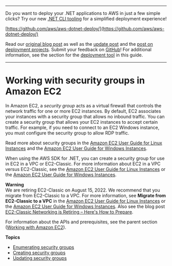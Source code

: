 --------

Do you want to deploy your \.NET applications to AWS in just a few simple clicks? Try our new [\.NET CLI tooling](https://www.nuget.org/packages/AWS.Deploy.Tools) for a simplified deployment experience\!

 [https://github.com/aws/aws-dotnet-deploy/](https://github.com/aws/aws-dotnet-deploy/)

Read our [original blog post](https://aws.amazon.com/blogs/developer/reimagining-the-aws-net-deployment-experience/) as well as the [update post](https://aws.amazon.com/blogs/developer/update-new-net-deployment-experience/) and the [post on deployment projects](https://aws.amazon.com/blogs/developer/dotnet-deployment-projects/)\. Submit your feedback on [GitHub](https://github.com/aws/aws-dotnet-deploy)\! For additional information, see the section for the [deployment tool](https://docs.aws.amazon.com/sdk-for-net/v3/developer-guide/deployment-tool.html) in this guide\.

--------

# Working with security groups in Amazon EC2<a name="security-groups"></a>

In Amazon EC2, a *security group* acts as a virtual firewall that controls the network traffic for one or more EC2 instances\. By default, EC2 associates your instances with a security group that allows no inbound traffic\. You can create a security group that allows your EC2 instances to accept certain traffic\. For example, if you need to connect to an EC2 Windows instance, you must configure the security group to allow RDP traffic\.

Read more about security groups in the [Amazon EC2 User Guide for Linux Instances](https://docs.aws.amazon.com/AWSEC2/latest/UserGuide/using-network-security.html) and the [Amazon EC2 User Guide for Windows Instances](https://docs.aws.amazon.com/AWSEC2/latest/WindowsGuide/using-network-security.html)\.

When using the AWS SDK for \.NET, you can create a security group for use in EC2 in a VPC or EC2\-Classic\. For more information about EC2 in a VPC versus EC2\-Classic, see the [Amazon EC2 User Guide for Linux Instances](https://docs.aws.amazon.com/AWSEC2/latest/UserGuide/ec2-classic-platform.html) or the [Amazon EC2 User Guide for Windows Instances](https://docs.aws.amazon.com/AWSEC2/latest/WindowsGuide/ec2-classic-platform.html)\.

**Warning**  
We are retiring EC2\-Classic on August 15, 2022\. We recommend that you migrate from EC2\-Classic to a VPC\. For more information, see **Migrate from EC2\-Classic to a VPC** in the [Amazon EC2 User Guide for Linux Instances](https://docs.aws.amazon.com/AWSEC2/latest/UserGuide/vpc-migrate.html) or the [Amazon EC2 User Guide for Windows Instances](https://docs.aws.amazon.com/AWSEC2/latest/WindowsGuide/vpc-migrate.html)\. Also see the blog post [EC2\-Classic Networking is Retiring – Here's How to Prepare](http://aws.amazon.com/blogs/aws/ec2-classic-is-retiring-heres-how-to-prepare/)\.

For information about the APIs and prerequisites, see the parent section \([Working with Amazon EC2](ec2-apis-intro.md)\)\.

**Topics**
+ [Enumerating security groups](enumerate-security-groups.md)
+ [Creating security groups](creating-security-group.md)
+ [Updating security groups](authorize-ingress.md)